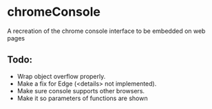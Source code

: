 # chromeConsole
A recreation of the chrome console interface to be embedded on web pages





## Todo:
* Wrap object overflow properly.
* Make a fix for Edge (\<details\> not implemented).
* Make sure console supports other browsers.
* Make it so parameters of functions are shown
